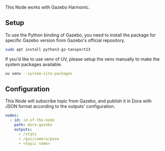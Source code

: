 This Node works with Gazebo Harmonic.

## Setup
To use the Python binding of Gazebo, you need to install the package for specific Gazebo version from Gazebo's official repository.
```bash
sudo apt install python3-gz-tansport13
```

If you'd like to use venv of UV, please setup the venv manually to make the system packages available.
```bash
uv venv --system-site-packages
```

## Configuration
This Node will subscribe topic from Gazebo, and publish it in Dora with JSON format according to the outputs' configuration.
```yaml
nodes:
  - id: id-of-the-node
    path: dora-gazebo
    outputs:
      - /stats
      - /gui/camera/pose
      - <topic name>
```
